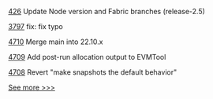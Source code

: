 
[426](https://github.com/hyperledger/fabric-test/pull/426) Update Node version and Fabric branches (release-2.5)

[3797](https://github.com/hyperledger/fabric/pull/3797) fix: fix typo

[4710](https://github.com/hyperledger/besu/pull/4710) Merge main into 22.10.x

[4709](https://github.com/hyperledger/besu/pull/4709) Add post-run allocation output to EVMTool

[4708](https://github.com/hyperledger/besu/pull/4708) Revert "make snapshots the default behavior"


[See more >>>](https://start-here.hyperledger.org/pull-requests)

